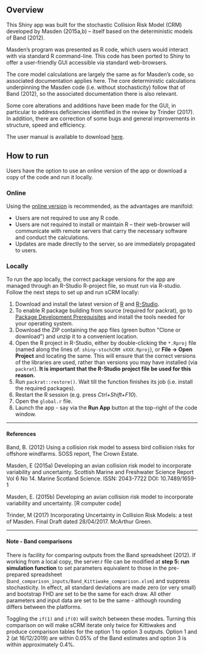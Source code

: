 ## Overview
This Shiny app was built for the stochastic Collision Risk Model (CRM) developed by Masden (2015a,b) – itself based on the deterministic models of Band (2012).

Masden’s program was presented as R code, which users would interact with via standard R command-line. This code has been ported to Shiny to offer a user-friendly GUI accessible via standard web-browsers. 

The core model calculations are largely the same as for Masden’s code, so associated documentation applies here. The core deterministic calculations underpinning the Masden code (i.e. without stochasticity) follow that of Band (2012), so the associated documentation there is also relevant. 

Some core alterations and additions have been made for the GUI, in particular to address deficiencies identified in the review by Trinder (2017). In addition, there are correction of some bugs and general improvements in structure, speed and efficiency.

The user manual is available to download [here](https://github.com/dmpstats/stochCRM/blob/master/Stochastic%20CRM%20Shiny%20Users%20Manual%20V1.0_submitted.pdf).


## How to run

Users have the option to use an online version of the app or download a copy of the code and run it locally. 

### Online

Using the [online version](https://dmpstats.shinyapps.io/avian_stochcrm/) is recommended, as the advantages are manifold:
* Users are not required to use any R code.
* Users are not required to install or maintain R – their web-browser will communicate with remote servers that carry the necessary software and conduct the calculations.
* Updates are made directly to the server, so are immediately propagated to users.


### Locally

To run the app locally, the correct package versions for the app are managed through an R-Studio R-project file, so must run via R-studio. Follow the next steps to set up and run sCRM locally:
  1. Download and install the latest version of [R](https://cran.r-project.org/) and [R-Studio](https://rstudio.com/).
  1. To enable R package building from source (required for packrat), go to [Package Development Prerequisites](https://support.rstudio.com/hc/en-us/articles/200486498-Package-Development-Prerequisites) and install the tools needed for your operating system.
  1. Download the ZIP containing the app files (green button "Clone or download") and unzip it to a convenient location.
  1. Open the R project in R-Studio, either by double-clicking the `*.Rproj` file (named along the lines of: `shiny-stochCRM vXXX.Rproj`), or __File -> Open Project__ and locating the same. This will ensure that the correct versions of the libraries are used, rather than versions you may have installed (via `packrat`). __It is important that the R-Studio project file be used for this reason.__
  1. Run `packrat::restore()`. Wait till the function finishes its job (i.e. install the required packages).
  1. Restart the R session (e.g. press _Ctrl+Shift+F10_).
  1. Open the `global.r` file.
  1. Launch the app - say via the __Run App__ button at the top-right of the code window. 


----------------

#### References
Band, B. (2012) Using a collision risk model to assess bird collision risks for offshore windfarms. SOSS report, The Crown Estate.

Masden, E (2015a) Developing an avian collision risk model to incorporate variability and uncertainty. Scottish Marine and Freshwater Science Report Vol 6 No 14. Marine Scotland Science. ISSN: 2043-7722 DOI: 10.7489/1659-1 

Masden, E. (2015b) Developing an avian collision risk model to incorporate variability and uncertainty. [R computer code]

Trinder, M (2017) Incorporating Uncertainty in Collision Risk Models: a test of Masden. Final Draft dated 28/04/2017. McArthur Green.


---------------------
#### Note - Band comparisons

There is facility for comparing outputs from the Band spreadsheet (2012). If working from a local copy, the server.r file can be modified at __step 5: run simulation function__ to set parameters equivalent to those in the pre-prepared spreadsheet (`band_comparison_inputs/Band_Kittiwake_comparison.xlsm`) and suppress stochasticity. In effect, all standard deviations are made zero (or very small) and bootstrap FHD are set to be the same for each draw. All other parameters and input data are set to be the same - although rounding differs between the platforms.

Toggling the `if(1)` and `if(0)` will switch between these modes. Turning this comparison on will make sCRM iterate only twice for Kittiwakes and produce comparison tables for the option 1 to option 3 outputs. Option 1 and 2 (at 16/12/2019) are within 0.05% of the Band estimates and option 3 is within approximately 0.4%.

